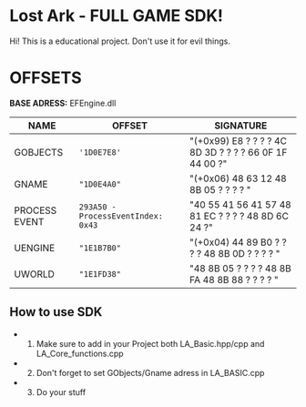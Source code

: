 # Lost Ark - FULL GAME SDK!

Hi! This is a educational project. Don't use it for evil things.

# OFFSETS
**BASE ADRESS:** EFEngine.dll

|           NAME          |         OFFSET                         |SIGNATURE                         |
|----------------|-------------------------------|-----------------------------|
|GOBJECTS|`'1D0E7E8'`            |"(+0x99) E8 ? ? ? ? 4C 8D 3D ? ? ? ? 66 0F 1F 44 00 ?"            |
|GNAME|`"1D0E4A0"`            |"(+0x06) 48 63 12 48 8B 05 ? ? ? ? "            |
|PROCESS EVENT|`293A50 - ProcessEventIndex: 0x43`|"40 55 41 56 41 57 48 81 EC ? ? ? ? 48 8D 6C 24 ?"|
|UENGINE|`"1E1B7B0"`            |"(+0x04) 44 89 B0 ? ? ? ? 48 8B 0D ? ? ? ? "            |
|UWORLD|`"1E1FD38"`            |"48 8B 05 ? ? ? ? 48 8B FA 48 8B 88 ? ? ? ? "            |


## How to use SDK

* 1. Make sure to add in your Project both LA_Basic.hpp/cpp and LA_Core_functions.cpp
*  2. Don't forget to set GObjects/Gname adress in LA_BASIC.cpp
* 3. Do your stuff


